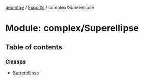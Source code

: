 [geomtoy](../README.md) / [Exports](../modules.md) / complex/Superellipse

# Module: complex/Superellipse

## Table of contents

### Classes

- [Superellipse](../classes/complex_Superellipse.Superellipse.md)
